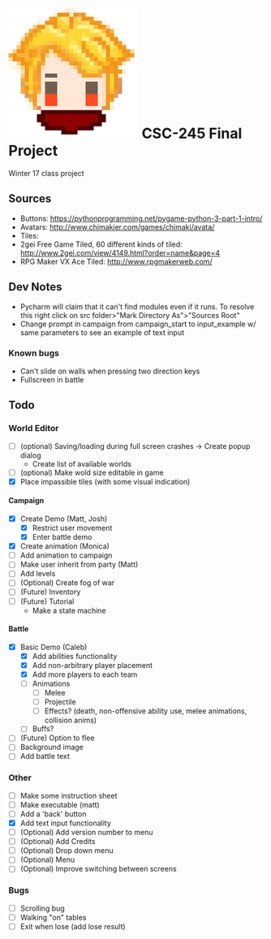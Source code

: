 # ![avatar](assets/icon/icon.png) CSC-245 Final Project
Winter 17 class project

## Sources
- Buttons: https://pythonprogramming.net/pygame-python-3-part-1-intro/
- Avatars: http://www.chimakier.com/games/chimaki/avata/
- Tiles:
- 2gei Free Game Tiled, 60 different kinds of tiled: http://www.2gei.com/view/4149.html?order=name&page=4
- RPG Maker VX Ace Tiled: http://www.rpgmakerweb.com/

## Dev Notes
- Pycharm will claim that it can't find modules even if it runs. To resolve this
right click on src folder>"Mark Directory As">"Sources Root"
- Change prompt in campaign from campaign_start to input_example w/ same parameters to see an example of text input

### Known bugs
- Can't slide on walls when pressing two direction keys
- Fullscreen in battle

## Todo

### World Editor
- [ ] (optional) Saving/loading during full screen crashes -> Create popup dialog
    - Create list of available worlds
- [ ] (optional) Make wold size editable in game
- [x] Place impassible tiles (with some visual indication)

#### Campaign
- [x] Create Demo (Matt, Josh)
    - [x] Restrict user movement
    - [x] Enter battle demo
- [x] Create animation (Monica)
- [ ] Add animation to campaign
- [ ] Make user inherit from party (Matt)
- [ ] Add levels
- [ ] (Optional) Create fog of war
- [ ] (Future) Inventory
- [ ] (Future) Tutorial
    - Make a state machine

#### Battle
- [x] Basic Demo (Caleb)
    - [x] Add abilities functionality
    - [x] Add non-arbitrary player placement
    - [x] Add more players to each team
    - [ ] Animations
        - [ ] Melee
        - [ ] Projectile
        - [ ] Effects? (death, non-offensive ability use, melee animations, collision anims)
    - [ ] Buffs?
- [ ] (Future) Option to flee
- [ ] Background image
- [ ] Add battle text 

### Other
- [ ] Make some instruction sheet
- [ ] Make executable (matt)
- [ ] Add a 'back' button
- [x] Add text input functionality
- [ ] (Optional) Add version number to menu
- [ ] (Optional) Add Credits
- [ ] (Optional) Drop down menu
- [ ] (Optional) Menu
- [ ] (Optional) Improve switching between screens

### Bugs

- [ ] Scrolling bug
- [ ] Walking "on" tables
- [ ] Exit when lose (add lose result)
